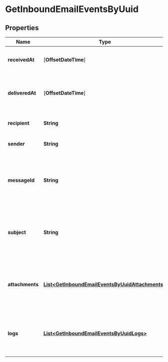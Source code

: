 
# GetInboundEmailEventsByUuid

## Properties
Name | Type | Description | Notes
------------ | ------------- | ------------- | -------------
**receivedAt** | [**OffsetDateTime**] | Date when email was received on SMTP relay |  [optional]
**deliveredAt** | [**OffsetDateTime**] | Date when email was delivered successfully to client’s webhook |  [optional]
**recipient** | **String** | Recipient’s email address |  [optional]
**sender** | **String** | Sender’s email address |  [optional]
**messageId** | **String** | Value of the Message-ID header. This will be present only after the processing is done. |  [optional]
**subject** | **String** | Value of the Subject header. This will be present only after the processing is done.  |  [optional]
**attachments** | [**List&lt;GetInboundEmailEventsByUuidAttachments&gt;**](GetInboundEmailEventsByUuidAttachments.md) | List of attachments of the email. This will be present only after the processing is done. |  [optional]
**logs** | [**List&lt;GetInboundEmailEventsByUuidLogs&gt;**](GetInboundEmailEventsByUuidLogs.md) | List of events/logs that describe the lifecycle of the email on SIB platform |  [optional]



